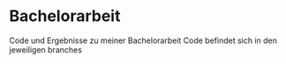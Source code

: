 # Bachelorarbeit
Code und Ergebnisse zu meiner Bachelorarbeit
Code befindet sich in den jeweiligen branches
